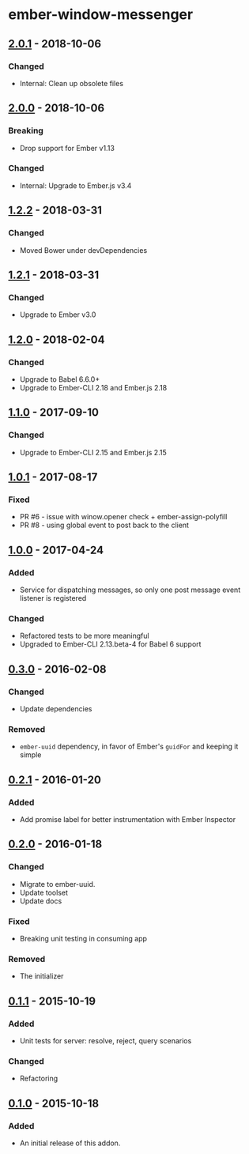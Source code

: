 # ember-window-messenger

## [2.0.1] - 2018-10-06
### Changed
- Internal: Clean up obsolete files

## [2.0.0] - 2018-10-06
### Breaking
-  Drop support for Ember v1.13

### Changed
- Internal: Upgrade to Ember.js v3.4

## [1.2.2] - 2018-03-31
### Changed
- Moved Bower under devDependencies

## [1.2.1] - 2018-03-31
### Changed
- Upgrade to Ember v3.0

## [1.2.0] - 2018-02-04
### Changed
- Upgrade to Babel 6.6.0+
- Upgrade to Ember-CLI 2.18 and Ember.js 2.18

## [1.1.0] - 2017-09-10
### Changed
- Upgrade to Ember-CLI 2.15 and Ember.js 2.15

## [1.0.1] - 2017-08-17
### Fixed
- PR #6 - issue with winow.opener check + ember-assign-polyfill
- PR #8 - using global event to post back to the client

## [1.0.0] - 2017-04-24
### Added
- Service for dispatching messages, so only one post message event listener is registered

### Changed
- Refactored tests to be more meaningful
- Upgraded to Ember-CLI 2.13.beta-4 for Babel 6 support

## [0.3.0] - 2016-02-08
### Changed
- Update dependencies

### Removed
- `ember-uuid` dependency, in favor of Ember's `guidFor` and keeping it simple

## [0.2.1] - 2016-01-20
### Added
- Add promise label for better instrumentation with Ember Inspector

## [0.2.0] - 2016-01-18
### Changed
- Migrate to ember-uuid.
- Update toolset
- Update docs

### Fixed
- Breaking unit testing in consuming app

### Removed
- The initializer

## [0.1.1] - 2015-10-19
### Added
- Unit tests for server: resolve, reject, query scenarios

### Changed
- Refactoring

## [0.1.0] - 2015-10-18
### Added
- An initial release of this addon.

[2.0.1]: https://github.com/raido/ember-window-messenger/compare/v2.0.0...v2.0.1
[2.0.0]: https://github.com/raido/ember-window-messenger/compare/v1.2.2...v2.0.0
[1.2.2]: https://github.com/raido/ember-window-messenger/compare/v1.2.1...v1.2.2
[1.2.1]: https://github.com/raido/ember-window-messenger/compare/v1.2.0...v1.2.1
[1.2.0]: https://github.com/raido/ember-window-messenger/compare/v1.1.0...v1.2.0
[1.1.0]: https://github.com/raido/ember-window-messenger/compare/v1.0.1...v1.1.0
[1.0.1]: https://github.com/raido/ember-window-messenger/compare/v1.0.0...v1.0.1
[1.0.0]: https://github.com/raido/ember-window-messenger/compare/v0.3.0...v1.0.0
[0.3.0]: https://github.com/raido/ember-window-messenger/compare/v0.2.1...v0.3.0
[0.2.1]: https://github.com/raido/ember-window-messenger/compare/v0.2.0...v0.2.1
[0.2.0]: https://github.com/raido/ember-window-messenger/compare/v0.1.0...v0.2.0
[0.1.1]: https://github.com/raido/ember-window-messenger/compare/v0.1.0...v0.1.1
[0.1.0]: https://github.com/raido/ember-window-messenger/tree/v0.1.0
